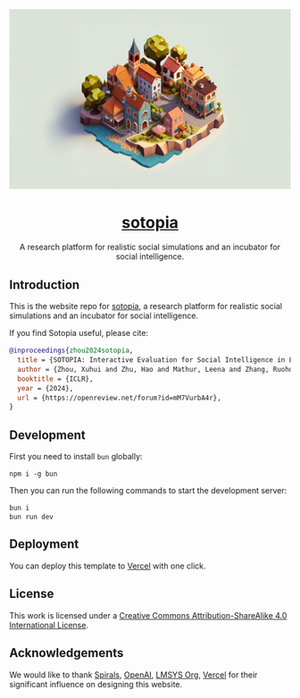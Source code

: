 <a href="https://sotopia.vercel.app">
  <img alt="sotopia – " src="/app/opengraph-image.png">
  <h1 align="center">sotopia</h1>
</a>

<p align="center">
  A research platform for realistic social simulations and an incubator for social intelligence.
</p>


## Introduction

This is the website repo for [sotopia](https://sotopia.vercel.app), a research platform for realistic social simulations and an incubator for social intelligence.

If you find Sotopia useful, please cite:

```bibtex
@inproceedings{zhou2024sotopia,
  title = {SOTOPIA: Interactive Evaluation for Social Intelligence in Language Agents},
  author = {Zhou, Xuhui and Zhu, Hao and Mathur, Leena and Zhang, Ruohong and Qi, Zhengyang and Yu, Haofei and Morency, Louis-Philippe and Bisk, Yonatan and Fried, Daniel and Neubig, Graham and Sap, Maarten},
  booktitle = {ICLR},
  year = {2024},
  url = {https://openreview.net/forum?id=mM7VurbA4r},
}
```




## Development
First you need to install `bun` globally:
```
npm i -g bun
```

Then you can run the following commands to start the development server:
```
bun i
bun run dev
```

## Deployment
You can deploy this template to [Vercel](https://vercel.com) with one click.

## License
This work is licensed under a [Creative Commons Attribution-ShareAlike 4.0 International License](https://github.com/santisoler/cc-licenses/blob/main/LICENSE).

## Acknowledgements
We would like to thank [Spirals](https://github.com/steven-tey/spirals), [OpenAI](https://openai.com/), [LMSYS Org](https://lmsys.org/), [Vercel](https://vercel.com) for their significant influence on designing this website.

